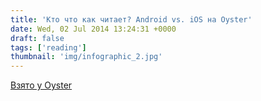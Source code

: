 ```yaml
---
title: 'Кто что как читает? Android vs. iOS на Oyster'
date: Wed, 02 Jul 2014 13:24:31 +0000
draft: false
tags: ['reading']
thumbnail: 'img/infographic_2.jpg'
---
```


[Взято у Oyster](http://blog.oysterbooks.com/post/90448778350/game-of-phones-the-battle-of-ios-vs-android)